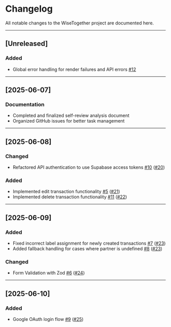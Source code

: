 # Changelog

All notable changes to the WiseTogether project are documented here.

---

## [Unreleased]

### Added
- Global error handling for render failures and API errors [#12](https://github.com/WiseTogether/wisetogether-web/issues/12)

---

## [2025-06-07]

### Documentation
- Completed and finalized self-review analysis document
- Organized GitHub issues for better task management

---

## [2025-06-08]

### Changed
- Refactored API authentication to use Supabase access tokens [#10](https://github.com/WiseTogether/wisetogether-web/issues/10) ([#20](https://github.com/WiseTogether/wisetogether-web/pull/20))

### Added
- Implemented edit transaction functionality [#5](https://github.com/WiseTogether/wisetogether-web/issues/5) ([#21](https://github.com/WiseTogether/wisetogether-web/pull/21))
- Implemented delete transaction functionality [#11](https://github.com/WiseTogether/wisetogether-web/issues/11) ([#22](https://github.com/WiseTogether/wisetogether-web/pull/22))

---

## [2025-06-09]

### Added
- Fixed incorrect label assignment for newly created transactions [#7](https://github.com/WiseTogether/wisetogether-web/issues/7) ([#23](https://github.com/WiseTogether/wisetogether-web/pull/23))
- Added fallback handling for cases where partner is undefined [#8](https://github.com/WiseTogether/wisetogether-web/issues/8) ([#23](https://github.com/WiseTogether/wisetogether-web/pull/23))

### Changed
- Form Validation with Zod [#6](https://github.com/WiseTogether/wisetogether-web/issues/6) ([#24](https://github.com/WiseTogether/wisetogether-web/pull/24))

---

## [2025-06-10]

### Added
- Google OAuth login flow [#9](https://github.com/WiseTogether/wisetogether-web/issues/9) ([#25](https://github.com/WiseTogether/wisetogether-web/pull/25))